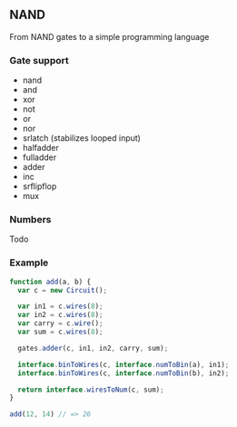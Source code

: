 ## NAND

From NAND gates to a simple programming language

### Gate support

- nand
- and
- xor
- not
- or
- nor
- srlatch (stabilizes looped input)
- halfadder
- fulladder
- adder
- inc
- srflipflop
- mux

### Numbers

Todo

### Example

```javascript
function add(a, b) {
  var c = new Circuit();

  var in1 = c.wires(8);
  var in2 = c.wires(8);
  var carry = c.wire();
  var sum = c.wires(8);

  gates.adder(c, in1, in2, carry, sum);

  interface.binToWires(c, interface.numToBin(a), in1);
  interface.binToWires(c, interface.numToBin(b), in2);

  return interface.wiresToNum(c, sum);
}

add(12, 14) // => 26
```
